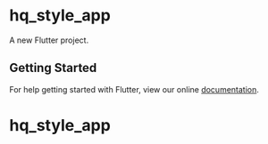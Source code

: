 # hq_style_app

A new Flutter project.

## Getting Started

For help getting started with Flutter, view our online
[documentation](https://flutter.io/).
# hq_style_app
